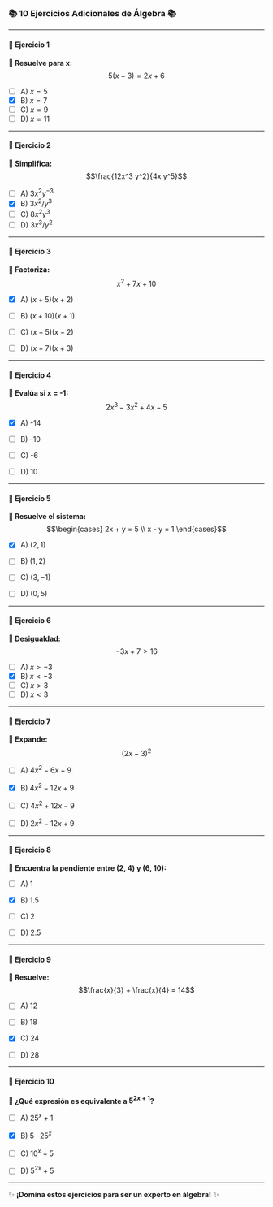 ### 📚 10 Ejercicios Adicionales de Álgebra 📚

---

#### **🔢 Ejercicio 1**  
**📝 Resuelve para x:**  
$$5(x - 3) = 2x + 6$$  

- [ ] A) $x = 5$  
- [x] B) $x = 7$  
- [ ] C) $x = 9$  
- [ ] D) $x = 11$  

---

#### **🔢 Ejercicio 2**  
**📝 Simplifica:**  
$$\frac{12x^3 y^2}{4x y^5}$$  

- [ ] A) $3x^2 y^{-3}$  
- [x] B) $3x^2 / y^3$  
- [ ] C) $8x^2 y^3$  
- [ ] D) $3x^3 / y^2$  

---

#### **🔢 Ejercicio 3**  
**📝 Factoriza:**  
$$x^2 + 7x + 10$$  

- [x] A) $(x + 5)(x + 2)$  
- [ ] B) $(x + 10)(x + 1)$  
- [ ] C) $(x - 5)(x - 2)$  
- [ ] D) $(x + 7)(x + 3)$  


---

#### **🔢 Ejercicio 4**  
**📝 Evalúa si x = -1:**  
$$2x^3 - 3x^2 + 4x - 5$$  

- [x] A) -14  
- [ ] B) -10  
- [ ] C) -6  
- [ ] D) 10  


---

#### **🔢 Ejercicio 5**  
**📝 Resuelve el sistema:**  
$$\begin{cases} 
2x + y = 5 \\ 
x - y = 1 
\end{cases}$$  

- [x] A) $(2, 1)$  
- [ ] B) $(1, 2)$  
- [ ] C) $(3, -1)$  
- [ ] D) $(0, 5)$  


---

#### **🔢 Ejercicio 6**  
**📝 Desigualdad:**  
$$-3x + 7 > 16$$  

- [ ] A) $x > -3$  
- [x] B) $x < -3$  
- [ ] C) $x > 3$  
- [ ] D) $x < 3$  

---

#### **🔢 Ejercicio 7**  
**📝 Expande:**  
$$(2x - 3)^2$$  

- [ ] A) $4x^2 - 6x + 9$  
- [x] B) $4x^2 - 12x + 9$  
- [ ] C) $4x^2 + 12x - 9$  
- [ ] D) $2x^2 - 12x + 9$  


---

#### **🔢 Ejercicio 8**  
**📝 Encuentra la pendiente entre (2, 4) y (6, 10):**  

- [ ] A) 1  
- [x] B) 1.5  
- [ ] C) 2  
- [ ] D) 2.5  


---

#### **🔢 Ejercicio 9**  
**📝 Resuelve:**  
$$\frac{x}{3} + \frac{x}{4} = 14$$  

- [ ] A) 12  
- [ ] B) 18  
- [x] C) 24  
- [ ] D) 28  


---

#### **🔢 Ejercicio 10**  
**📝 ¿Qué expresión es equivalente a $5^{2x + 1}$?**  

- [ ] A) $25^x + 1$  
- [x] B) $5 \cdot 25^x$  
- [ ] C) $10^x + 5$  
- [ ] D) $5^{2x} + 5$  


---

✨ **¡Domina estos ejercicios para ser un experto en álgebra!** ✨
